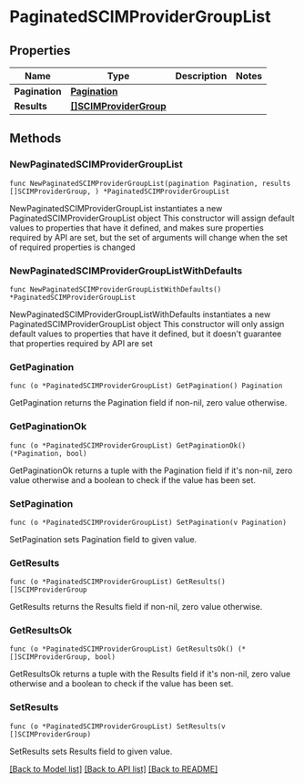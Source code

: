 # PaginatedSCIMProviderGroupList

## Properties

Name | Type | Description | Notes
------------ | ------------- | ------------- | -------------
**Pagination** | [**Pagination**](Pagination.md) |  | 
**Results** | [**[]SCIMProviderGroup**](SCIMProviderGroup.md) |  | 

## Methods

### NewPaginatedSCIMProviderGroupList

`func NewPaginatedSCIMProviderGroupList(pagination Pagination, results []SCIMProviderGroup, ) *PaginatedSCIMProviderGroupList`

NewPaginatedSCIMProviderGroupList instantiates a new PaginatedSCIMProviderGroupList object
This constructor will assign default values to properties that have it defined,
and makes sure properties required by API are set, but the set of arguments
will change when the set of required properties is changed

### NewPaginatedSCIMProviderGroupListWithDefaults

`func NewPaginatedSCIMProviderGroupListWithDefaults() *PaginatedSCIMProviderGroupList`

NewPaginatedSCIMProviderGroupListWithDefaults instantiates a new PaginatedSCIMProviderGroupList object
This constructor will only assign default values to properties that have it defined,
but it doesn't guarantee that properties required by API are set

### GetPagination

`func (o *PaginatedSCIMProviderGroupList) GetPagination() Pagination`

GetPagination returns the Pagination field if non-nil, zero value otherwise.

### GetPaginationOk

`func (o *PaginatedSCIMProviderGroupList) GetPaginationOk() (*Pagination, bool)`

GetPaginationOk returns a tuple with the Pagination field if it's non-nil, zero value otherwise
and a boolean to check if the value has been set.

### SetPagination

`func (o *PaginatedSCIMProviderGroupList) SetPagination(v Pagination)`

SetPagination sets Pagination field to given value.


### GetResults

`func (o *PaginatedSCIMProviderGroupList) GetResults() []SCIMProviderGroup`

GetResults returns the Results field if non-nil, zero value otherwise.

### GetResultsOk

`func (o *PaginatedSCIMProviderGroupList) GetResultsOk() (*[]SCIMProviderGroup, bool)`

GetResultsOk returns a tuple with the Results field if it's non-nil, zero value otherwise
and a boolean to check if the value has been set.

### SetResults

`func (o *PaginatedSCIMProviderGroupList) SetResults(v []SCIMProviderGroup)`

SetResults sets Results field to given value.



[[Back to Model list]](../README.md#documentation-for-models) [[Back to API list]](../README.md#documentation-for-api-endpoints) [[Back to README]](../README.md)



